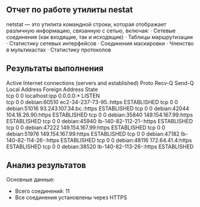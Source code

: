 ## Отчет по работе утилиты nestat
netstat — это утилита командной строки, которая отображает различную информацию, связанную с сетью, включая:
·	Сетевые соединения (как входящие, так и исходящие)
·	Таблицы маршрутизации
·	Статистику сетевых интерфейсов
·	Соединения маскировки
·	Членство в мультикастах
·	Статистику протоколов
## Результаты выполнения
Active Internet connections (servers and established)
Proto Recv-Q Send-Q Local Address           Foreign Address         State      
tcp        0      0 localhost:ipp           0.0.0.0:*               LISTEN     
tcp        0      0 debian:60510            ec2-34-237-73-95.:https ESTABLISHED
tcp        0      0 debian:51016            93.243.107.34.bc.:https ESTABLISHED
tcp        0      0 debian:42044            104.18.26.90:https      ESTABLISHED
tcp        0      0 debian:35840            149.154.167.99:https    ESTABLISHED
tcp        0      0 debian:45940            lb-140-82-112-21-:https ESTABLISHED
tcp        0      0 debian:47222            149.154.167.99:https    ESTABLISHED
tcp        0      0 debian:51976            149.154.167.99:https    ESTABLISHED
tcp        0      0 debian:47182            lb-140-82-114-26-:https ESTABLISHED
tcp        0      0 debian:48116            172.64.41.4:https       ESTABLISHED
tcp        0      0 debian:38520            lb-140-82-113-26-:https ESTABLISHED
## Анализ результатов
Основные данные:
 - Всего соединений: 11
 - Все соединения установлены через HTTPS
